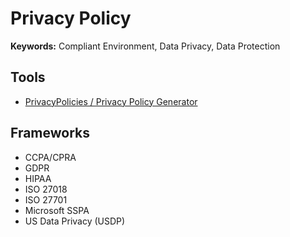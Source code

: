 # Privacy Policy

**Keywords:** Compliant Environment, Data Privacy, Data Protection

## Tools

- [PrivacyPolicies / Privacy Policy Generator](https://app.privacypolicies.com/wizard/privacy-policy)

## Frameworks

- CCPA/CPRA
- GDPR
- HIPAA
- ISO 27018
- ISO 27701
- Microsoft SSPA
- US Data Privacy (USDP)
